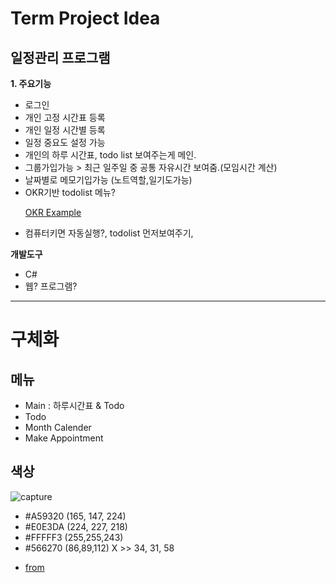 # Term Project Idea

## 일정관리 프로그램

<b>1. 주요기능</b>
<ul>
<li> 로그인 </li>
<li> 개인 고정 시간표 등록</li>
<li> 개인 일정 시간별 등록</li>
<li> 일정 중요도 설정 가능 </li>
<li> 개인의 하루 시간표, todo list 보여주는게 메인.</li>
<li> 그룹가입가능 > 최근 일주일 중 공통 자유시간 보여줌.(모임시간 계산) </li>
<li> 날짜별로 메모기입가능 (노트역할,일기도가능) </li>
<li> OKR기반 todolist 메뉴? <br>

[OKR Example](http://okrexamples.co/product_management-okr-examples)</li>
<li> 컴퓨터키면 자동실행?, todolist 먼저보여주기, </li>
</ul>


<b>개발도구</b>
<ul><li>C#</li>
<li>웹? 프로그램?</li></ul>

---
# 구체화

## 메뉴
<ul>
<li>
Main : 하루시간표 & Todo
</li>
<li>
Todo
</li>
<li>
Month Calender
</li>
<li>
Make Appointment
</li>
</ul>

## 색상
<div class="pull-left">

![capture](./color.jpg)
</div>
<div class="pull-right">

<ul>
<li>#A59320 (165, 147, 224) </li>
<li>#E0E3DA (224, 227, 218)</li>
<li>#FFFFF3 (255,255,243)</li>
<li>#566270 (86,89,112) X >> 34, 31, 58 </li>
<li> 

[from](https://www.webdesignrankings.com/resources/lolcolors/) </li>
</ul>

</div>
